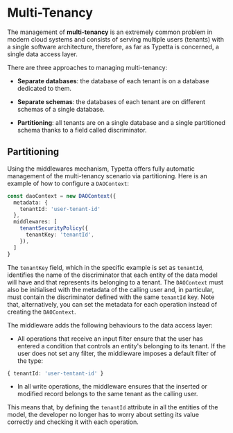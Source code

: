 # Multi-Tenancy

The management of **multi-tenancy** is an extremely common problem in modern cloud systems and consists of serving multiple users (tenants) with a single software architecture, therefore, as far as Typetta is concerned, a single data access layer.

There are three approaches to managing multi-tenancy:

- **Separate databases**: the database of each tenant is on a database dedicated to them.

- **Separate schemas**: the databases of each tenant are on different schemas of a single database.

- **Partitioning**: all tenants are on a single database and a single partitioned schema thanks to a field called discriminator.

## Partitioning

Using the middlewares mechanism, Typetta offers fully automatic management of the multi-tenancy scenario via partitioning. Here is an example of how to configure a ``DAOContext``:

```typescript
const daoContext = new DAOContext({
  metadata: {
    tenantId: 'user-tenant-id'
  },
  middlewares: [
    tenantSecurityPolicy({
      tenantKey: 'tenantId',
    }),
  ]
}
```

The ``tenantKey`` field, which in the specific example is set as ``tenantId``, identifies the name of the discriminator that each entity of the data model will have and that represents its belonging to a tenant. The ``DAOContext`` must also be initialised with the metadata of the calling user and, in particular, must contain the discriminator defined with the same ``tenantId`` key. Note that, alternatively, you can set the metadata for each operation instead of creating the ``DAOContext``.

The middleware adds the following behaviours to the data access layer:

- All operations that receive an input filter ensure that the user has entered a condition that controls an entity's belonging to its tenant. If the user does not set any filter, the middleware imposes a default filter of the type:

```typescript
{ tenantId: 'user-tentant-id' }
```

- In all write operations, the middleware ensures that the inserted or modified record belongs to the same tenant as the calling user.

This means that, by defining the ``tenantId`` attribute in all the entities of the model, the developer no longer has to worry about setting its value correctly and checking it with each operation.